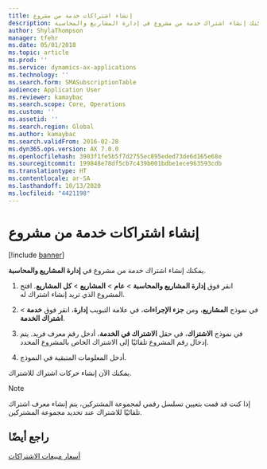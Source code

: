```yaml
---
title: إنشاء اشتراكات خدمة من مشروع
description: يمكنك إنشاء اشتراك خدمة من مشروع في إدارة المشاريع والمحاسبة.
author: ShylaThompson
manager: tfehr
ms.date: 05/01/2018
ms.topic: article
ms.prod: ''
ms.service: dynamics-ax-applications
ms.technology: ''
ms.search.form: SMASubscriptionTable
audience: Application User
ms.reviewer: kamaybac
ms.search.scope: Core, Operations
ms.custom: ''
ms.assetid: ''
ms.search.region: Global
ms.author: kamaybac
ms.search.validFrom: 2016-02-28
ms.dyn365.ops.version: AX 7.0.0
ms.openlocfilehash: 3903f1fe5b5f7d2755ec895eded73de6d165e68e
ms.sourcegitcommit: 199848e78df5cb7c439b001bdbe1ece963593cdb
ms.translationtype: HT
ms.contentlocale: ar-SA
ms.lasthandoff: 10/13/2020
ms.locfileid: "4421198"
---
```

# <a name="create-service-subscriptions-from-a-project"></a>إنشاء اشتراكات خدمة من مشروع    

[!include [banner](../includes/banner.md)]


يمكنك إنشاء اشتراك خدمة من مشروع في **إدارة المشاريع والمحاسبة**.

1.  انقر فوق **إدارة المشاريع‬ والمحاسبة** \> **عام** \> **المشاريع** \> **كل المشاريع**. افتح المشروع الذي تريد إنشاء اشتراك له.

2.  في نموذج **المشاريع**، ومن **جزء الإجراءات**، في علامة التبويب **إدارة**،  انقر فوق **خدمة** \> **اشتراك الخدمة**.

3.  في نموذج **الاشتراك**، في حقل **الاشتراك في الخدمة**، أدخل رقم معرف فريد. يتم إدخال رقم المشروع تلقائيًا إلى الاشتراك الخاص بالمشروع المحدد.

4.  أدخل المعلومات المتبقية في النموذج.

يمكنك الآن إنشاء حركات اشتراك للاشتراك.


> [!NOTE]
> <P>إذا كنت قد قمت بتعيين تسلسل رقمي لمجموعة المشتركين، يتم إنشاء معرف اشتراك تلقائيًا للاشتراك عند تحديد مجموعة المشتركين.</P>



## <a name="see-also"></a>راجع أيضًا

[أسعار مبيعات الاشتراكات](subscription-sales-prices.md)

  


